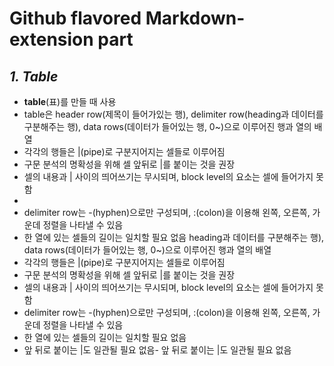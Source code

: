 # **Github flavored Markdown-extension part**

## ***1. Table***

- **table**(표)를 만들 때 사용
- table은 header row(제목이 들어가있는 행), delimiter row(heading과 데이터를 구분해주는 행), data rows(데이터가 들어있는 행, 0~)으로 이루어진 행과 열의 배열
- 각각의 행들은 |(pipe)로 구분지어지는 셀들로 이루어짐
- 구문 분석의 명확성을 위해 셀 앞뒤로 |를 붙이는 것을 권장
- 셀의 내용과 | 사이의 띄어쓰기는 무시되며, block level의 요소는 셀에 들어가지 못함
- 
- delimiter row는 -(hyphen)으로만 구성되며, :(colon)을 이용해 왼쪽, 오른쪽, 가운데 정렬을 나타낼 수 있음
- 한 열에 있는 셀들의 길이는 일치할 필요 없음
heading과 데이터를 구분해주는 행), data rows(데이터가 들어있는 행, 0~)으로 이루어진 행과 열의 배열
- 각각의 행들은 |(pipe)로 구분지어지는 셀들로 이루어짐
- 구문 분석의 명확성을 위해 셀 앞뒤로 |를 붙이는 것을 권장
- 셀의 내용과 | 사이의 띄어쓰기는 무시되며, block level의 요소는 셀에 들어가지 못함
- delimiter row는 -(hyphen)으로만 구성되며, :(colon)을 이용해 왼쪽, 오른쪽, 가운데 정렬을 나타낼 수 있음
- 한 열에 있는 셀들의 길이는 일치할 필요 없음
- 앞 뒤로 붙이는 |도 일관될 필요 없음- 앞 뒤로 붙이는 |도 일관될 필요 없음
